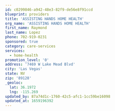 ```yaml
---
id: c0299846-a942-48e3-82f9-de56e8f91ccd
blueprint: providers
title: 'ASSISTING HANDS HOME HEALTH'
org_name: 'ASSISTING HANDS HOME HEALTH'
first_name: Raymond
last_name: Lopez
phone: 702-919-0231
sponsored: true
category: care-services
services:
  - home-health
promotion_level: '0'
address: '7469 W Lake Mead Blvd'
city: 'Las Vegas'
state: NV
zip: '89128'
_geoloc:
  lat: 36.1972
  lng: -115.269
updated_by: 87a74d1c-1760-42c5-afc1-1cc59be16098
updated_at: 1659196392
---
```

